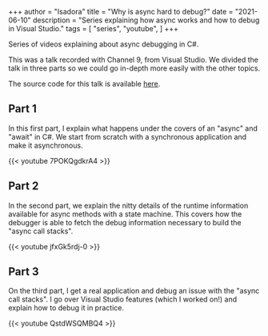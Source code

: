 +++
author = "Isadora"
title = "Why is async hard to debug?"
date = "2021-06-10"
description = "Series explaining how async works and how to debug in Visual Studio."
tags = [
    "series",
    "youtube",
]
+++

Series of videos explaining about async debugging in C#.

<!--more-->

This was a talk recorded with Channel 9, from Visual Studio. We divided the talk in three parts so we could go in-depth more easily with the other topics.

The source code for this talk is available [here](https://github.com/isadorasophia/ReadMySongs).

## Part 1
In this first part, I explain what happens under the covers of an "async" and "await" in C#. We start from scratch with a synchronous application and make it asynchronous.

{{< youtube 7POKQgdkrA4 >}}

## Part 2
In the second part, we explain the nitty details of the runtime information available for async methods with a state machine. This covers how the debugger is able to fetch the debug information necessary to build the "async call stacks".

{{< youtube jfxGk5rdj-0 >}}

## Part 3
On the third part, I get a real application and debug an issue with the "async call stacks". I go over Visual Studio features (which I worked on!) and explain how to debug it in practice.

{{< youtube QstdWSQMBQ4 >}}

<br>
